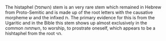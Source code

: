 The histaphel (השתפל) stem is an very rare stem which remained in Hebrew from Proto-Semitic and is made up of the root letters with the causative morpheme ש and the infixed ת. The primary evidence for this is from the Ugaritic and in the Bible this stem shows up almost exclusively in the common השתחוה, to worship, to prostrate oneself, which appears to be a hishtaphel from the root הוי.
